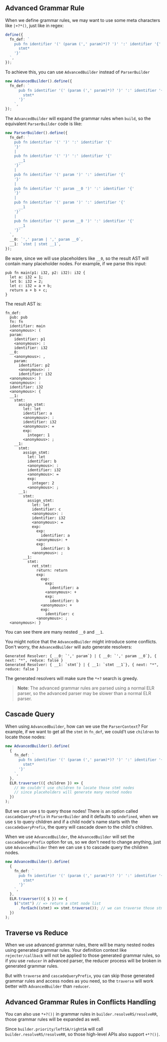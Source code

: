 <!-- # Advanced Parser -->

## Advanced Grammar Rule

When we define grammar rules, we may want to use some meta characters like `|+?*()`, just like in regex:

```ts
define({
  fn_def: `
    pub fn identifier '(' (param (',' param)*)? ')' ':' identifier '{'
      stmt*
    '}'
  `,
});
```

To achieve this, you can use `AdvancedBuilder` instead of `ParserBuilder`

```ts
new AdvancedBuilder().define({
  fn_def: `
      pub fn identifier '(' (param (',' param)*)? ')' ':' identifier '{'
        stmt*
      '}'
    `,
});
```

The `AdvancedBuilder` will expand the grammar rules when `build`, so the equivalent `ParserBuilder` code is like:

```ts
new ParserBuilder().define({
  fn_def: `
    pub fn identifier '(' ')' ':' identifier '{'
    '}'
    |
    pub fn identifier '(' ')' ':' identifier '{'
      __1
    '}'
    |
    pub fn identifier '(' param ')' ':' identifier '{'
    '}'
    |
    pub fn identifier '(' param __0 ')' ':' identifier '{'
    '}'
    |
    pub fn identifier '(' param ')' ':' identifier '{'
      __1
    '}'
    |
    pub fn identifier '(' param __0 ')' ':' identifier '{'
      __1
    '}'
  `,
  __0: `',' param | ',' param __0`,
  __1: `stmt | stmt __1`,
});
```

Be ware, since we will use placeholders like `__0`, so the result AST will contain many placeholder nodes. For example, if we parse this input:

```
pub fn main(p1: i32, p2: i32): i32 {
  let a: i32 = 1;
  let b: i32 = 2;
  let c: i32 = a + b;
  return a + b + c;
}
```

The result AST is:

```
fn_def:
  pub: pub
  fn: fn
  identifier: main
  <anonymous>: (
  param:
    identifier: p1
    <anonymous>: :
    identifier: i32
  __0:
    <anonymous>: ,
    param:
      identifier: p2
      <anonymous>: :
      identifier: i32
  <anonymous>: )
  <anonymous>: :
  identifier: i32
  <anonymous>: {
  __1:
    stmt:
      assign_stmt:
        let: let
        identifier: a
        <anonymous>: :
        identifier: i32
        <anonymous>: =
        exp:
          integer: 1
        <anonymous>: ;
    __1:
      stmt:
        assign_stmt:
          let: let
          identifier: b
          <anonymous>: :
          identifier: i32
          <anonymous>: =
          exp:
            integer: 2
          <anonymous>: ;
      __1:
        stmt:
          assign_stmt:
            let: let
            identifier: c
            <anonymous>: :
            identifier: i32
            <anonymous>: =
            exp:
              exp:
                identifier: a
              <anonymous>: +
              exp:
                identifier: b
            <anonymous>: ;
        __1:
          stmt:
            ret_stmt:
              return: return
              exp:
                exp:
                  exp:
                    identifier: a
                  <anonymous>: +
                  exp:
                    identifier: b
                <anonymous>: +
                exp:
                  identifier: c
              <anonymous>: ;
  <anonymous>: }
```

You can see there are many nested `__0` and `__1`.

You might notice that the `AdvancedBuilder` might introduce some conflicts. Don't worry, the `AdvancedBuilder` will auto generate resolvers:

```
Generated Resolver: { __0: `',' param`} | { __0: `',' param __0`}, { next: "*", reduce: false }
Generated Resolver: { __1: `stmt`} | { __1: `stmt __1`}, { next: "*", reduce: false }
```

The generated resolvers will make sure the `*+?` search is greedy.

> **Note**: The advanced grammar rules are parsed using a normal ELR parser, so the advanced parser may be slower than a normal ELR parser.

## Cascade Query

When using `AdvancedBuilder`, how can we use the `ParserContext`? For example, if we want to get all the `stmt` in `fn_def`, we could't use `children` to locate those nodes:

```ts
new AdvancedBuilder().define(
  {
    fn_def: `
      pub fn identifier '(' (param (',' param)*)? ')' ':' identifier '{'
        stmt*
      '}'
    `,
  },
  ELR.traverser(({ children }) => {
    // We couldn't use children to locate those stmt nodes
    // since placeholders will generate many nested nodes
  })
);
```

But we can use `$` to query those nodes! There is an option called `cascadeQueryPrefix` in `ParserBuilder` and it defaults to `undefined`, when we use `$` to query children and if a child node's name starts with the `cascadeQueryPrefix`, the query will cascade down to the child's children.

When we use `AdvancedBuilder`, the `AdvancedBuilder` will set the `cascadeQueryPrefix` option for us, so we don't need to change anything, just use `AdvancedBuilder` then we can use `$` to cascade query the children nodes.

```ts
new AdvancedBuilder().define(
  {
    fn_def: `
      pub fn identifier '(' (param (',' param)*)? ')' ':' identifier '{'
        stmt*
      '}'
    `,
  },
  ELR.traverser(({ $ }) => {
    $("stmt") // => return a stmt node list
      .forEach((stmt) => stmt.traverse()); // we can traverse those stmt node
  })
);
```

## Traverse vs Reduce

When we use advanced grammar rules, there will be many nested nodes using generated grammar rules. Your definition context like `rejecter/callback` will not be applied to those generated grammar rules, so if you use `reducer` in advanced parser, the reducer process will be broken in generated grammar rules.

But with `traverse` and `cascadeQueryPrefix`, you can skip those generated grammar rules and access nodes as you need, so the `traverse` will work better with `AdvancedBuilder` than `reducer`.

## Advanced Grammar Rules in Conflicts Handling

You can also use `*+?()|` in grammar rules in `builder.resolveRS/resolveRR`, those grammar rules will be expanded as well.

Since `builder.priority/leftSA/rightSA` will call `builder.resolveRS/resolveRR`, so those high-level APIs also support `+*?()|`.
